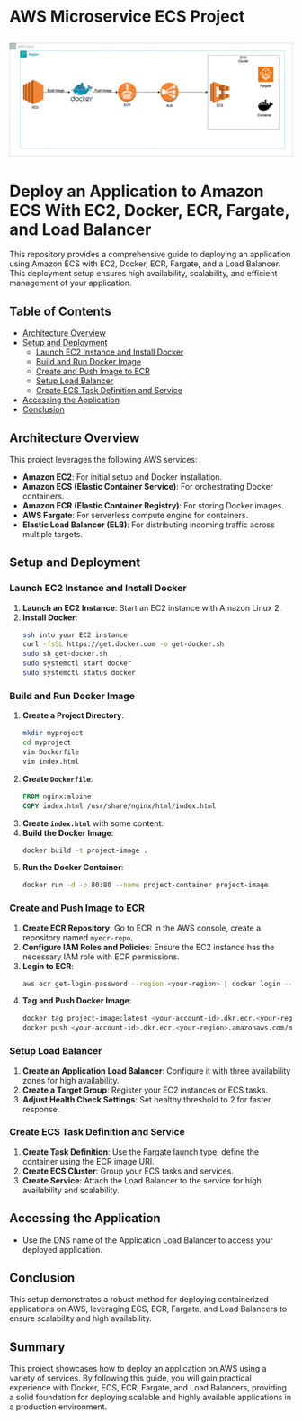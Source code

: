 # AWS Microservice ECS Project

![Alt text](Microservice-ECS.png)
----

# Deploy an Application to Amazon ECS With EC2, Docker, ECR, Fargate, and Load Balancer

This repository provides a comprehensive guide to deploying an application using Amazon ECS with EC2, Docker, ECR, Fargate, and a Load Balancer. This deployment setup ensures high availability, scalability, and efficient management of your application.

## Table of Contents
- [Architecture Overview](#architecture-overview)
- [Setup and Deployment](#setup-and-deployment)
  - [Launch EC2 Instance and Install Docker](#launch-ec2-instance-and-install-docker)
  - [Build and Run Docker Image](#build-and-run-docker-image)
  - [Create and Push Image to ECR](#create-and-push-image-to-ecr)
  - [Setup Load Balancer](#setup-load-balancer)
  - [Create ECS Task Definition and Service](#create-ecs-task-definition-and-service)
- [Accessing the Application](#accessing-the-application)
- [Conclusion](#conclusion)

## Architecture Overview
This project leverages the following AWS services:
- **Amazon EC2**: For initial setup and Docker installation.
- **Amazon ECS (Elastic Container Service)**: For orchestrating Docker containers.
- **Amazon ECR (Elastic Container Registry)**: For storing Docker images.
- **AWS Fargate**: For serverless compute engine for containers.
- **Elastic Load Balancer (ELB)**: For distributing incoming traffic across multiple targets.

## Setup and Deployment

### Launch EC2 Instance and Install Docker
1. **Launch an EC2 Instance**: Start an EC2 instance with Amazon Linux 2.
2. **Install Docker**:
   ```sh
   ssh into your EC2 instance
   curl -fsSL https://get.docker.com -o get-docker.sh
   sudo sh get-docker.sh
   sudo systemctl start docker
   sudo systemctl status docker
   ```

### Build and Run Docker Image
1. **Create a Project Directory**:
   ```sh
   mkdir myproject
   cd myproject
   vim Dockerfile
   vim index.html
   ```
2. **Create `Dockerfile`**:
   ```Dockerfile
   FROM nginx:alpine
   COPY index.html /usr/share/nginx/html/index.html
   ```
3. **Create `index.html`** with some content.
4. **Build the Docker Image**:
   ```sh
   docker build -t project-image .
   ```
5. **Run the Docker Container**:
   ```sh
   docker run -d -p 80:80 --name project-container project-image
   ```

### Create and Push Image to ECR
1. **Create ECR Repository**: Go to ECR in the AWS console, create a repository named `myecr-repo`.
2. **Configure IAM Roles and Policies**: Ensure the EC2 instance has the necessary IAM role with ECR permissions.
3. **Login to ECR**:
   ```sh
   aws ecr get-login-password --region <your-region> | docker login --username AWS --password-stdin <your-account-id>.dkr.ecr.<your-region>.amazonaws.com
   ```
4. **Tag and Push Docker Image**:
   ```sh
   docker tag project-image:latest <your-account-id>.dkr.ecr.<your-region>.amazonaws.com/myecr-repo:latest
   docker push <your-account-id>.dkr.ecr.<your-region>.amazonaws.com/myecr-repo:latest
   ```

### Setup Load Balancer
1. **Create an Application Load Balancer**: Configure it with three availability zones for high availability.
2. **Create a Target Group**: Register your EC2 instances or ECS tasks.
3. **Adjust Health Check Settings**: Set healthy threshold to 2 for faster response.

### Create ECS Task Definition and Service
1. **Create Task Definition**: Use the Fargate launch type, define the container using the ECR image URI.
2. **Create ECS Cluster**: Group your ECS tasks and services.
3. **Create Service**: Attach the Load Balancer to the service for high availability and scalability.

## Accessing the Application
- Use the DNS name of the Application Load Balancer to access your deployed application.

## Conclusion
This setup demonstrates a robust method for deploying containerized applications on AWS, leveraging ECS, ECR, Fargate, and Load Balancers to ensure scalability and high availability.

## Summary
This project showcases how to deploy an application on AWS using a variety of services. By following this guide, you will gain practical experience with Docker, ECS, ECR, Fargate, and Load Balancers, providing a solid foundation for deploying scalable and highly available applications in a production environment.
